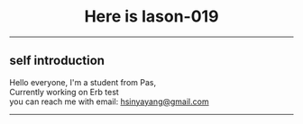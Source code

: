   <h1 align="center">Here is Iason-019</h1>

  ---

  ## self introduction

  Hello everyone, I'm a student from Pas, <br>
  Currently working on Erb test<br>
  you can reach me with email: hsinyayang@gmail.com
  
  ---

